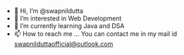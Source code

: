 - 👋 Hi, I’m @swapnildutta
- 👀 I’m interested in Web Development
- 🌱 I’m currently learning Java and DSA
- 📫 How to reach me ... You can contact me in my mail id swapnilduttaofficial@outlook.com

<!---
swapnilduttaofficial/swapnilduttaofficial is a ✨ special ✨ repository because its `README.md` (this file) appears on your GitHub profile.
You can click the Preview link to take a look at your changes.
--->
